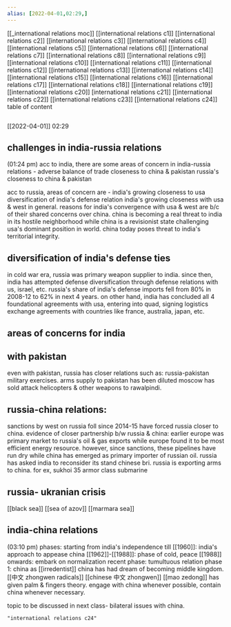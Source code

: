 ```yaml
---
alias: [2022-04-01,02:29,]
---
```

[[_international relations moc]] [[international relations c1]] [[international relations c2]] [[international relations c3]] [[international relations c4]] [[international relations c5]] [[international relations c6]] [[international relations c7]] [[international relations c8]] [[international relations c9]] [[international relations c10]]
[[international relations c11]] [[international relations c12]] [[international relations c13]] [[international relations c14]] [[international relations c15]] [[international relations c16]] [[international relations c17]] [[international relations c18]] [[international relations c19]] [[international relations c20]]
[international relations c21]] [[international relations c22]] [[international relations c23]] [[international relations c24]]
table of content
```toc
```

[[2022-04-01]] 02:29
## challenges in india-russia relations
(01:24 pm)
acc to india, there are some areas of concern in india-russia relations -
adverse balance of trade
closeness to china & pakistan
russia's closeness to china & pakistan

acc to russia, areas of concern are -
india's growing closeness to usa
diversification of india's defense relation
india's growing closeness with usa & west in general.
reasons for india's convergence with usa & west are b/c of their shared concerns over china.
china is becoming a real threat to india in its hostile neighborhood while china is a revisionist state challenging usa's dominant position in world.
china today poses threat to india's territorial integrity.

## diversification of india's defense ties
in cold war era, russia was primary weapon supplier to india.
since then, india has attempted defense diversification through defense relations with us, israel, etc.
russia's share of india's defense imports fell from 80% in 2008-12 to 62% in next 4 years.
on other hand, india has concluded all 4 foundational agreements with usa, entering into quad, signing logistics exchange agreements with countries like france, australia, japan, etc.
## areas of concerns for india
## with pakistan
even with pakistan, russia has closer relations such as:
russia-pakistan military exercises. 
arms supply to pakistan has been diluted
moscow has sold attack helicopters & other weapons to rawalpindi.
## russia-china relations:
sanctions by west on russia foll since 2014-15 have forced russia closer to china.
evidence of closer partnership b/w russia & china:
earlier europe was primary market to russia's oil & gas exports while europe found it to be most efficient energy resource.
however, since sanctions, these pipelines have run dry while china has emerged as primary importer of russian oil.
russia has asked india to reconsider its stand chinese bri.
russia is exporting arms to china.
for ex, sukhoi 35 armor class submarine
## russia- ukranian crisis
[[black sea]]
[[sea of azov]]
[[marmara sea]]

## india-china relations
(03:10 pm)
phases:
starting from india's independence till [[1960]]: india's approach to appease china
[[1962]]-[[1988]]: phase of cold, peace
[[1988]] onwards: embark on normalization
recent phase: tumultuous relation
phase 1:
china as [[irredentist]]
china has had dream of becoming middle kingdom. [[中文 zhongwen radicals]] [[chinese 中文 zhongwen]]
[[mao zedong]] has given palm & fingers theory.
engage with china whenever possible, contain china whenever necessary.

topic to be discussed in next class- bilateral issues with china.
```query
"international relations c24"
```